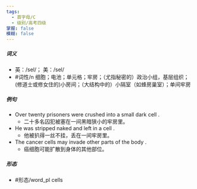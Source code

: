 ```yaml
---
tags:
  - 首字母/C
  - 级别/高考四级
掌握: false
模糊: false
---
```

##### 词义
- 英：/sel/； 美：/sel/
- #词性/n  细胞；电池；单元格；牢房；（尤指秘密的）政治小组，基层组织；(修道士或修女住的)小房间；（大结构中的）小隔室（如蜂房巢室）；单间牢房
##### 例句
- Over twenty prisoners were crushed into a small dark cell .
	- 二十多名囚犯被塞在一间黑暗狭小的牢房里。
- He was stripped naked and left in a cell .
	- 他被扒得一丝不挂，丢在一间牢房里。
- The cancer cells may invade other parts of the body .
	- 癌细胞可能扩散到身体的其他部位。
##### 形态
- #形态/word_pl cells
